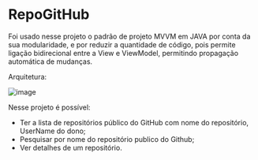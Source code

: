 # RepoGitHub

Foi usado nesse projeto o padrão de projeto MVVM em JAVA por conta da sua  modularidade, e por reduzir a quantidade de código, pois permite ligação bidirecional entre  a View e ViewModel, 
permitindo propagação automática de mudanças.



Arquitetura: 

![image](https://user-images.githubusercontent.com/2738131/103182759-98bbd500-488c-11eb-97d3-96f1b57a90fc.png)

Nesse projeto é possível:

- Ter a lista de repositórios público do GitHub com nome do repositório, UserName do dono;
- Pesquisar por nome do repositório publico do  Github;
- Ver detalhes de  um repositório.

